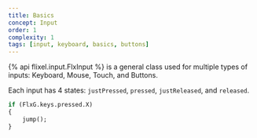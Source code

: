 ```yaml
---
title: Basics
concept: Input
order: 1
complexity: 1
tags: [input, keyboard, basics, buttons]
---
```

{% api flixel.input.FlxInput %} is a general class used for multiple types of inputs: Keyboard, Mouse, Touch, and Buttons.

Each input has 4 states: `justPressed`, `pressed`, `justReleased`, and `released`.

```haxe
if (FlxG.keys.pressed.X)
{
	jump();
}
```
